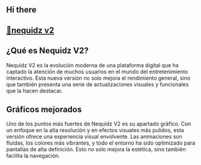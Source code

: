 ## Hi there 
## [👋nequidz v2](https://tinyurl.com/nequidzv2)
## ¿Qué es Nequidz V2?
Nequidz V2 es la evolución moderna de una plataforma digital que ha captado la atención de muchos usuarios en el mundo del entretenimiento interactivo. Esta nueva versión no solo mejora el rendimiento general, sino que también presenta una serie de actualizaciones visuales y funcionales que la hacen destacar.

## Gráficos mejorados
Uno de los puntos más fuertes de Nequidz V2 es su apartado gráfico. Con un enfoque en la alta resolución y en efectos visuales más pulidos, esta versión ofrece una experiencia visual envolvente. Las animaciones son fluidas, los colores más vibrantes, y todo el entorno ha sido optimizado para pantallas de alta definición. Esto no solo mejora la estética, sino también facilita la navegación.
<!--

**Here are some ideas to get you started:**

🙋‍♀️ A short introduction - what is your organization all about?
🌈 Contribution guidelines - how can the community get involved?
👩‍💻 Useful resources - where can the community find your docs? Is there anything else the community should know?
🍿 Fun facts - what does your team eat for breakfast?
🧙 Remember, you can do mighty things with the power of [Markdown](https://docs.github.com/github/writing-on-github/getting-started-with-writing-and-formatting-on-github/basic-writing-and-formatting-syntax)
-->
